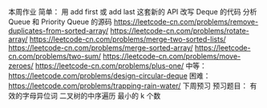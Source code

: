 本周作业
简单：
用 add first 或 add last 这套新的 API 改写 Deque 的代码
分析 Queue 和 Priority Queue 的源码
https://leetcode-cn.com/problems/remove-duplicates-from-sorted-array/
https://leetcode-cn.com/problems/rotate-array/
https://leetcode-cn.com/problems/merge-two-sorted-lists/
https://leetcode-cn.com/problems/merge-sorted-array/
https://leetcode-cn.com/problems/two-sum/
https://leetcode-cn.com/problems/move-zeroes/
https://leetcode-cn.com/problems/plus-one/
中等：
https://leetcode.com/problems/design-circular-deque
困难：
https://leetcode.com/problems/trapping-rain-water/
下周预习
预习题目：
有效的字母异位词
二叉树的中序遍历
最小的 k 个数